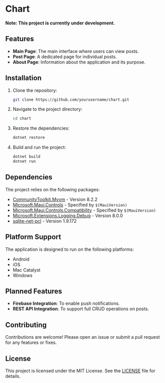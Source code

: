 # Chart

**Note: This project is currently under development.**

## Features

- **Main Page**: The main interface where users can view posts.
- **Post Page**: A dedicated page for individual posts.
- **About Page**: Information about the application and its purpose.

## Installation

1. Clone the repository:
    ```sh
    git clone https://github.com/yourusername/chart.git
    ```
2. Navigate to the project directory:
    ```sh
    cd chart
    ```
3. Restore the dependencies:
    ```sh
    dotnet restore
    ```
4. Build and run the project:
    ```sh
    dotnet build
    dotnet run
    ```

## Dependencies

The project relies on the following packages:

- [CommunityToolkit.Mvvm](https://www.nuget.org/packages/CommunityToolkit.Mvvm) - Version 8.2.2
- [Microsoft.Maui.Controls](https://www.nuget.org/packages/Microsoft.Maui.Controls) - Specified by `$(MauiVersion)`
- [Microsoft.Maui.Controls.Compatibility](https://www.nuget.org/packages/Microsoft.Maui.Controls.Compatibility) - Specified by `$(MauiVersion)`
- [Microsoft.Extensions.Logging.Debug](https://www.nuget.org/packages/Microsoft.Extensions.Logging.Debug) - Version 8.0.0
- [sqlite-net-pcl](https://www.nuget.org/packages/sqlite-net-pcl) - Version 1.9.172

## Platform Support

The application is designed to run on the following platforms:

- Android
- iOS
- Mac Catalyst
- Windows

## Planned Features

- **Firebase Integration**: To enable push notifications.
- **REST API Integration**: To support full CRUD operations on posts.

## Contributing

Contributions are welcome! Please open an issue or submit a pull request for any features or fixes.

## License

This project is licensed under the MIT License. See the [LICENSE](LICENSE) file for details.
